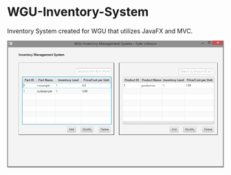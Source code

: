 # WGU-Inventory-System
Inventory System created for WGU that utilizes JavaFX and MVC.

![Image of application in use](https://github.com/TylerMJohnson/WGU-Inventory-System/blob/master/Example.png)
